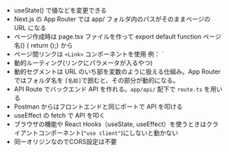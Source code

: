 - useState() で値などを変更できる
- Next.js の App Router では app/ フォルダ内のパスがそのままページの URL になる
- ページ作成時は page.tsx ファイルを作って export default function ページ名() { return ();} から
- ページ間リンクは `<Link>` コンポーネントを使用 例： `<Link href="/about">
- 動的ルーティング(リンクにパラメータが入るやつ)
- 動的セグメントは URL のいち部を変数のように扱える仕組み。App Router ではフォルダ名を `[名前]`で囲むと、その部分が動的になる。
- API Route でバックエンド API を作れる。`app/api/` 配下で `route.ts` を用いる
- Postman からはフロントエンドと同じポートで API を叩ける
- useEffect の fetch で API を叩く
- ブラウザの機能や React Hooks（useState, useEffect）を使うときはクライアントコンポーネント(`"use client"`)にしないと動かない
- 同一オリジンなのでCORS設定は不要
